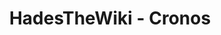 ---
layout: layout-page2.njk
title: HadesTheWiki - Cronos
description: Página de Cronos de HadesTheWiki
---
